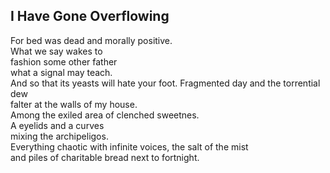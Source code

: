 I Have Gone Overflowing
-----------------------
For bed was dead and morally positive.  
What we say wakes to  
fashion some other father  
what a signal may teach.  
And so that its yeasts will hate your foot. Fragmented day and the torrential dew  
falter at the walls of my house.  
Among the exiled area of clenched sweetnes.  
A eyelids and a curves  
mixing the archipeligos.  
Everything chaotic with infinite voices, the salt of the mist  
and piles of charitable bread next to fortnight.  
